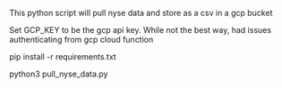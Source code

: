 <p>This python script will pull nyse data and store as a csv in a gcp bucket</p>
<p>Set GCP_KEY to be the gcp api key. While not the best way, had issues authenticating from gcp cloud function</p>
<p>pip install -r requirements.txt</p>
<p>python3 pull_nyse_data.py</p>
